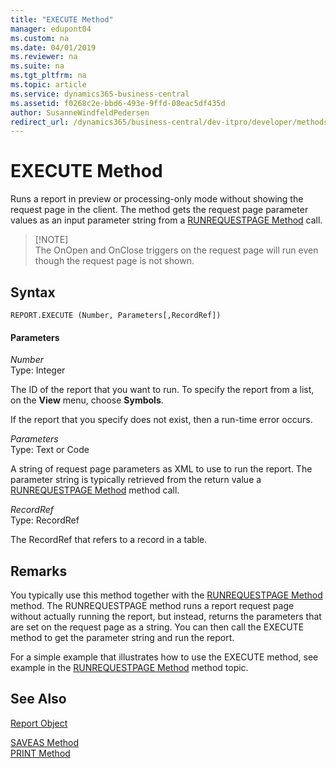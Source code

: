 ```yaml
---
title: "EXECUTE Method"
manager: edupont04
ms.custom: na
ms.date: 04/01/2019
ms.reviewer: na
ms.suite: na
ms.tgt_pltfrm: na
ms.topic: article
ms.service: dynamics365-business-central
ms.assetid: f0268c2e-bbd6-493e-9ffd-08eac5df435d
author: SusanneWindfeldPedersen
redirect_url: /dynamics365/business-central/dev-itpro/developer/methods-auto/library
---
```


 

# EXECUTE Method
Runs a report in preview or processing-only mode without showing the request page in the client. The method gets the request page parameter values as an input parameter string from a [RUNREQUESTPAGE Method](devenv-RUNREQUESTPAGE-Method.md) call.  

>   [!NOTE]  
>   The OnOpen and OnClose triggers on the request page will run even though the request page is not shown.  

## Syntax  

```  
REPORT.EXECUTE (Number, Parameters[,RecordRef])  
```  

#### Parameters  
 *Number*  
 Type: Integer  

 The ID of the report that you want to run. To specify the report from a list, on the **View** menu, choose **Symbols**.  

 If the report that you specify does not exist, then a run-time error occurs.  

 *Parameters*  
 Type: Text or Code  

 A string of request page parameters as XML to use to run the report. The parameter string is typically retrieved from the return value a [RUNREQUESTPAGE Method](devenv-RUNREQUESTPAGE-Method.md) method call.  

 *RecordRef*  
 Type: RecordRef  

 The RecordRef that refers to a record in a table.  

## Remarks  
 You typically use this method together with the [RUNREQUESTPAGE Method](devenv-RUNREQUESTPAGE-Method.md) method. The RUNREQUESTPAGE method runs a report request page without actually running the report, but instead, returns the parameters that are set on the request page as a string. You can then call the EXECUTE method to get the parameter string and run the report.  

 For a simple example that illustrates how to use the EXECUTE method, see example in the [RUNREQUESTPAGE Method](devenv-RUNREQUESTPAGE-Method.md) method topic.  

## See Also  
 [Report Object](../devenv-report-object.md)   
 <!--Links [Request Pages](Request-Pages.md)-->   
 [SAVEAS Method](devenv-SAVEAS-Method.md)   
 [PRINT Method](devenv-PRINT-Method.md)
